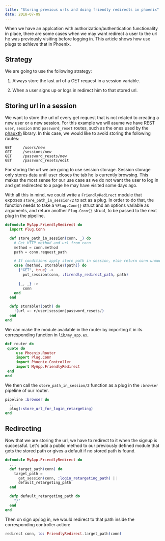```yaml
---
title: "Storing previous urls and doing friendly redirects in phoenix"
date: 2018-07-09
---
```


When we have an applcation with authorization/authentication functionality in place, there are some cases when we may want redirect a user to the url he was previously visiting before logging in. This article shows how use plugs to achieve that in Phoenix.

## Strategy
We are going to use the following strategy:

1. Always store the last url of a GET request in a session variable.

2. When a user signs up or logs in redirect him to that stored url.


## Storing url in a session
We want to store the url of every get request that is not related to creating a new user or a new session. For this example we will asume we have REST `user`, `session` and `password_reset` routes, such as the ones used by the [phauxth](https://github.com/riverrun/phauxth) library. In this case, we would like to avoid storing the following routes:

```
GET     /users/new           
GET     /sessions/new       
GET     /password_resets/new
GET     /password_resets/edit
```

For storing the url we are going to use session storage. Session storage only stores data until user closes the tab he is currently browsing. This makes the most sense for our use case as we do not want the user to log in and get redirected to a page he may have visited some days ago.

With all this in mind, we could write a `FriendlyRedirect` module that exposes `store_path_in_session/2` to act as a plug. In order to do that, the function needs to take a `%Plug.Conn{}` struct and an options variable as arguments, and return another `Plug.Conn{}` struct, to be passed to the next plug in the pipeline.

```elixir
defmodule MyApp.FriendlyRedirect do
  import Plug.Conn

  def store_path_in_session(conn, _) do
    # Get HTTP method and url from conn
    method = conn.method
    path = conn.request_path

    # If conditions apply store path in session, else return conn unmodified 
    case {method, storable?(path)} do
      {"GET", true} ->
        put_session(conn, :firendly_redirect_path, path)
  
      {_, _} ->
        conn
    end
  end

  defp storable?(path) do
    !(url =~ r/user|session|password_resets/)
  end
end
```

We can make the module available in the router by importing it in its corresponding function in `lib/my_app.ex`.

```elixir
def router do
 quote do
	 use Phoenix.Router
	 import Plug.Conn
	 import Phoenix.Controller
	 import MyApp.FriendlyRedirect
 end
end
```

We then call the `store_path_in_session/2` function as a plug in the `:browser` pipeline of our router.

```elixir
pipeline :browser do
  ...
  plug(:store_url_for_login_retargeting)
end
```

## Redirecting
Now that we are storing the url, we have to redirect to it when the signup is successful. Let's add a public method to our previously defined module that gets the stored path or gives a default if no stored path is found. 

```elixir
defmodule MyApp.FriendlyRedirect do
  ...
  def target_path(conn) do
    target_path = 
      get_session(conn, :login_retargeting_path) || 
      default_retargeting_path
  end

  defp default_retargeting_path do
    "/"
  end
end
```

Then on sign up/log in, we would redirect to that path inside the corresponding controller action:

```elixir
redirect conn, to: FriendlyRedirect.target_path(conn)
```
